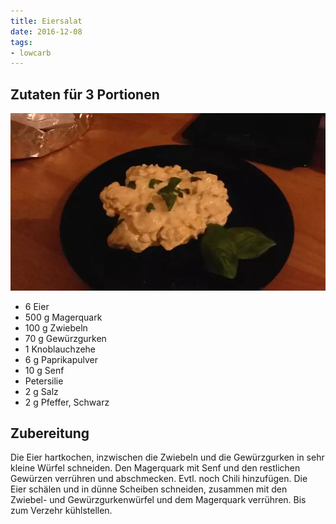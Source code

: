 ```yaml
---
title: Eiersalat
date: 2016-12-08
tags:
- lowcarb
---
```


## Zutaten für 3 Portionen
![](/img/eiersalat.webp)

- 6     Eier
- 500 g Magerquark
- 100 g Zwiebeln
- 70 g  Gewürzgurken
- 1     Knoblauchzehe
- 6 g   Paprikapulver
- 10 g  Senf
- Petersilie
- 2 g   Salz
- 2 g   Pfeffer, Schwarz

## Zubereitung
Die Eier hartkochen, inzwischen die Zwiebeln und die Gewürzgurken in sehr kleine Würfel schneiden. Den Magerquark mit Senf und den restlichen Gewürzen verrühren und abschmecken. Evtl. noch Chili hinzufügen.
Die Eier schälen und in dünne Scheiben schneiden, zusammen mit den Zwiebel- und Gewürzgurkenwürfel und dem Magerquark verrühren.
Bis zum Verzehr kühlstellen.
